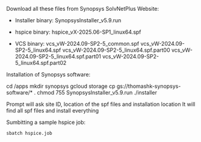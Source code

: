 


Download all these files from Synopsys SolvNetPlus Website:

- Installer binary: 
SynopsysInstaller_v5.9.run

- hspice binary: 
hspice_vX-2025.06-SP1_linux64.spf

- VCS binary: 
vcs_vW-2024.09-SP2-5_common.spf
vcs_vW-2024.09-SP2-5_linux64.spf
vcs_vW-2024.09-SP2-5_linux64.spf.part00
vcs_vW-2024.09-SP2-5_linux64.spf.part01
vcs_vW-2024.09-SP2-5_linux64.spf.part02



Installation of Synopsys software:

cd /apps
mkdir synopsys
gcloud storage cp gs://thomashk-synopsys-software/* .
chmod 755 SynopsysInstaller_v5.9.run
./installer


Prompt will ask site ID, location of the spf files and installation location
It will find all spf files and install everything 


Sumbitting a sample hspice job:

```batch
sbatch hspice.job
```
